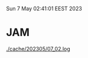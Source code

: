 Sun  7 May 02:41:01 EEST 2023
# JAM
<a href='./cache/202305/07_02.log'>./cache/202305/07_02.log</a>
